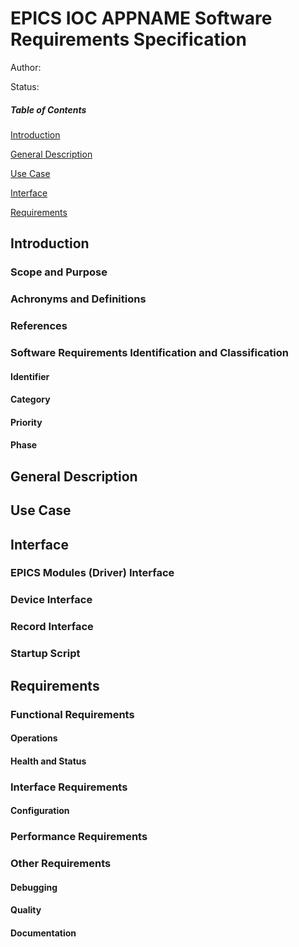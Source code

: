 # EPICS IOC __APPNAME__ Software Requirements Specification

Author: 

Status:

##### Table of Contents  
[Introduction](#introduction)  

[General Description](#generaldescription)  

[Use Case](#usecase)  

[Interface](#interface)

[Requirements](#requirements)


<a name="introduction"/>

## Introduction

### Scope and Purpose

### Achronyms and Definitions

### References

### Software Requirements Identification and Classification


#### Identifier

#### Category

#### Priority

#### Phase


<a name="generaldescription"/>

## General Description

<a name="usecase"/>

## Use Case



<a name="interface"/>

## Interface

### EPICS Modules (Driver) Interface

### Device Interface

### Record Interface

### Startup Script


<a name="requirements"/>

## Requirements

### Functional Requirements

#### Operations

#### Health and Status

### Interface Requirements

#### Configuration

### Performance Requirements

### Other Requirements


#### Debugging

#### Quality

#### Documentation

